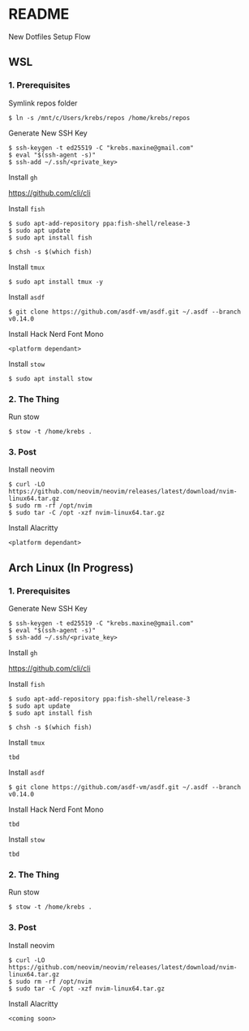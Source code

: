 # README

New Dotfiles Setup Flow

## WSL

### 1. Prerequisites

Symlink repos folder 

`$ ln -s /mnt/c/Users/krebs/repos /home/krebs/repos`

Generate New SSH Key 

```
$ ssh-keygen -t ed25519 -C "krebs.maxine@gmail.com"
$ eval "$(ssh-agent -s)"
$ ssh-add ~/.ssh/<private_key>
```

Install `gh`

https://github.com/cli/cli

Install `fish`

```
$ sudo apt-add-repository ppa:fish-shell/release-3
$ sudo apt update
$ sudo apt install fish

$ chsh -s $(which fish)
```

Install `tmux`

`$ sudo apt install tmux -y`

Install `asdf`

```
$ git clone https://github.com/asdf-vm/asdf.git ~/.asdf --branch v0.14.0
```

Install Hack Nerd Font Mono

```
<platform dependant>
```

Install `stow`

`$ sudo apt install stow`

### 2. The Thing

Run stow

`$ stow -t /home/krebs .`

### 3. Post

Install neovim

```
$ curl -LO https://github.com/neovim/neovim/releases/latest/download/nvim-linux64.tar.gz
$ sudo rm -rf /opt/nvim
$ sudo tar -C /opt -xzf nvim-linux64.tar.gz
```

Install Alacritty
```
<platform dependant>
```

## Arch Linux (In Progress)

### 1. Prerequisites

Generate New SSH Key 

```
$ ssh-keygen -t ed25519 -C "krebs.maxine@gmail.com"
$ eval "$(ssh-agent -s)"
$ ssh-add ~/.ssh/<private_key>
```

Install `gh`

https://github.com/cli/cli

Install `fish`

```
$ sudo apt-add-repository ppa:fish-shell/release-3
$ sudo apt update
$ sudo apt install fish

$ chsh -s $(which fish)
```

Install `tmux`

`tbd`

Install `asdf`

```
$ git clone https://github.com/asdf-vm/asdf.git ~/.asdf --branch v0.14.0
```

Install Hack Nerd Font Mono

```
tbd
```

Install `stow`

`tbd`

### 2. The Thing

Run stow

`$ stow -t /home/krebs .`

### 3. Post

Install neovim

```
$ curl -LO https://github.com/neovim/neovim/releases/latest/download/nvim-linux64.tar.gz
$ sudo rm -rf /opt/nvim
$ sudo tar -C /opt -xzf nvim-linux64.tar.gz
```

Install Alacritty
```
<coming soon>
```
